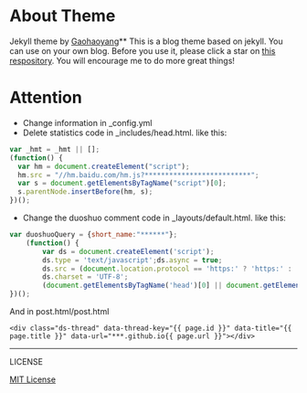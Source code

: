 # About Theme
Jekyll theme by [Gaohaoyang](https://github.com/Gaohaoyang/gaohaoyang.github.io)**
This is a blog theme based on jekyll. You can use on your own blog. Before you use it, please click a star on [this respository](https://github.com/Gaohaoyang/gaohaoyang.github.io/). You will encourage me to do more great things!

# Attention

* Change information in _config.yml
* Delete statistics code in _includes/head.html.
like this:
```javascript
var _hmt = _hmt || [];
(function() {
  var hm = document.createElement("script");
  hm.src = "//hm.baidu.com/hm.js?**************************";
  var s = document.getElementsByTagName("script")[0]; 
  s.parentNode.insertBefore(hm, s);
})();
```

* Change the duoshuo comment code in _layouts/default.html.
like this:
```javascript
var duoshuoQuery = {short_name:"******"};
    (function() {
        var ds = document.createElement('script');
        ds.type = 'text/javascript';ds.async = true;
        ds.src = (document.location.protocol == 'https:' ? 'https:' : 'http:') + '//static.duoshuo.com/embed.js';
        ds.charset = 'UTF-8';
        (document.getElementsByTagName('head')[0] || document.getElementsByTagName('body')[0]).appendChild(ds);
})(); 
```
And in post.html/post.html
```
<div class="ds-thread" data-thread-key="{{ page.id }}" data-title="{{ page.title }}" data-url="***.github.io{{ page.url }}"></div>
```
---

LICENSE

[MIT License](https://github.com/Gaohaoyang/gaohaoyang.github.io/blob/master/LICENSE.md)



